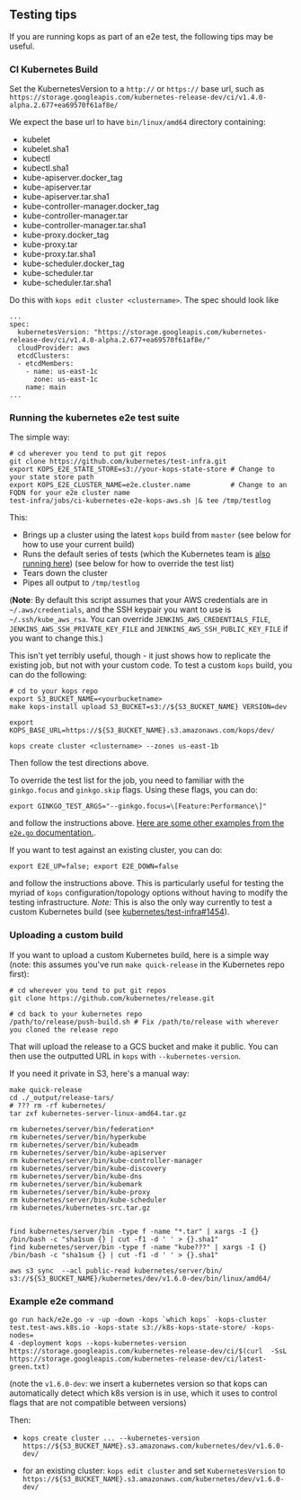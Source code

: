 ## Testing tips

If you are running kops as part of an e2e test, the following tips may be useful.

### CI Kubernetes Build

Set the KubernetesVersion to a `http://` or `https://` base url, such as `https://storage.googleapis.com/kubernetes-release-dev/ci/v1.4.0-alpha.2.677+ea69570f61af8e/`

We expect the base url to have `bin/linux/amd64` directory containing:

* kubelet
* kubelet.sha1
* kubectl
* kubectl.sha1
* kube-apiserver.docker_tag
* kube-apiserver.tar
* kube-apiserver.tar.sha1
* kube-controller-manager.docker_tag
* kube-controller-manager.tar
* kube-controller-manager.tar.sha1
* kube-proxy.docker_tag
* kube-proxy.tar
* kube-proxy.tar.sha1
* kube-scheduler.docker_tag
* kube-scheduler.tar
* kube-scheduler.tar.sha1


Do this with `kops edit cluster <clustername>`.  The spec should look like

```
...
spec:
  kubernetesVersion: "https://storage.googleapis.com/kubernetes-release-dev/ci/v1.4.0-alpha.2.677+ea69570f61af8e/"
  cloudProvider: aws
  etcdClusters:
  - etcdMembers:
    - name: us-east-1c
      zone: us-east-1c
    name: main
...
```


### Running the kubernetes e2e test suite

The simple way:

```
# cd wherever you tend to put git repos
git clone https://github.com/kubernetes/test-infra.git
export KOPS_E2E_STATE_STORE=s3://your-kops-state-store # Change to your state store path
export KOPS_E2E_CLUSTER_NAME=e2e.cluster.name          # Change to an FQDN for your e2e cluster name
test-infra/jobs/ci-kubernetes-e2e-kops-aws.sh |& tee /tmp/testlog
```

This:
* Brings up a cluster using the latest `kops` build from `master` (see below for how to use your current build)
* Runs the default series of tests (which the Kubernetes team is [also
running here](https://k8s-testgrid.appspot.com/google-aws#kops-aws)) (see below for how to override the test list)
* Tears down the cluster
* Pipes all output to `/tmp/testlog`

(**Note**: By default this script assumes that your AWS credentials are in
`~/.aws/credentials`, and the SSH keypair you want to use is
`~/.ssh/kube_aws_rsa`. You can override `JENKINS_AWS_CREDENTIALS_FILE`,
`JENKINS_AWS_SSH_PRIVATE_KEY_FILE` and `JENKINS_AWS_SSH_PUBLIC_KEY_FILE` if you
want to change this.)

This isn't yet terribly useful, though - it just shows how to replicate the
existing job, but not with your custom code. To test a custom `kops` build, you
can do the following:

```
# cd to your kops repo
export S3_BUCKET_NAME=<yourbucketname>
make kops-install upload S3_BUCKET=s3://${S3_BUCKET_NAME} VERSION=dev

export KOPS_BASE_URL=https://${S3_BUCKET_NAME}.s3.amazonaws.com/kops/dev/

kops create cluster <clustername> --zones us-east-1b
```

Then follow the test directions above.

To override the test list for the job, you need to familiar with the
`ginkgo.focus` and `ginkgo.skip`
flags. Using these flags, you can do:

```
export GINKGO_TEST_ARGS="--ginkgo.focus=\[Feature:Performance\]"
```

and follow the instructions above. [Here are some other examples from the `e2e.go` documentation.](https://github.com/kubernetes/community/blob/master/contributors/devel/e2e-tests.md#building-and-running-the-tests).

If you want to test against an existing cluster, you can do:

```
export E2E_UP=false; export E2E_DOWN=false
```

and follow the instructions above. This is particularly useful for testing the
myriad of `kops` configuration/topology options without having to modify the
testing infrastructure. *Note:* This is also the only way currently to test a
custom Kubernetes build
(see
[kubernetes/test-infra#1454](https://github.com/kubernetes/test-infra/issues/1454)).


### Uploading a custom build

If you want to upload a custom Kubernetes build, here is a simple way (note:
this assumes you've run `make quick-release` in the Kubernetes repo first):


```
# cd wherever you tend to put git repos
git clone https://github.com/kubernetes/release.git

# cd back to your kubernetes repo
/path/to/release/push-build.sh # Fix /path/to/release with wherever you cloned the release repo
```

That will upload the release to a GCS bucket and make it public. You can then
use the outputted URL in `kops` with `--kubernetes-version`.

If you need it private in S3, here's a manual way:

```
make quick-release
cd ./_output/release-tars/
# ??? rm -rf kubernetes/
tar zxf kubernetes-server-linux-amd64.tar.gz

rm kubernetes/server/bin/federation*
rm kubernetes/server/bin/hyperkube
rm kubernetes/server/bin/kubeadm
rm kubernetes/server/bin/kube-apiserver
rm kubernetes/server/bin/kube-controller-manager
rm kubernetes/server/bin/kube-discovery
rm kubernetes/server/bin/kube-dns
rm kubernetes/server/bin/kubemark
rm kubernetes/server/bin/kube-proxy
rm kubernetes/server/bin/kube-scheduler
rm kubernetes/kubernetes-src.tar.gz


find kubernetes/server/bin -type f -name "*.tar" | xargs -I {} /bin/bash -c "sha1sum {} | cut -f1 -d ' ' > {}.sha1"
find kubernetes/server/bin -type f -name "kube???" | xargs -I {} /bin/bash -c "sha1sum {} | cut -f1 -d ' ' > {}.sha1"

aws s3 sync  --acl public-read kubernetes/server/bin/ s3://${S3_BUCKET_NAME}/kubernetes/dev/v1.6.0-dev/bin/linux/amd64/
```

### Example e2e command

```
go run hack/e2e.go -v -up -down -kops `which kops` -kops-cluster test.test-aws.k8s.io -kops-state s3://k8s-kops-state-store/ -kops-nodes=
4 -deployment kops --kops-kubernetes-version https://storage.googleapis.com/kubernetes-release-dev/ci/$(curl  -SsL https://storage.googleapis.com/kubernetes-release-dev/ci/latest-green.txt)
```

(note the `v1.6.0-dev`: we insert a kubernetes version so that kops can
automatically detect which k8s version is in use, which it uses to control
flags that are not compatible between versions)

Then:

* `kops create cluster ... --kubernetes-version https://${S3_BUCKET_NAME}.s3.amazonaws.com/kubernetes/dev/v1.6.0-dev/`

* for an existing cluster: `kops edit cluster` and set `KubernetesVersion` to `https://${S3_BUCKET_NAME}.s3.amazonaws.com/kubernetes/dev/v1.6.0-dev/`
